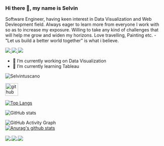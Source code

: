 

### Hi there 👋, my name is Selvin

Software Engineer, having keen interest in Data Visualization and Web Devleopment field. Always eager to learn more from everyone I work with so as to increase my exposure. Willing to take any kind of challenges that will help me grow and widen my horizons. Love travelling, Painting etc. - "Let us build a better world together" is what i believe.

<p>
<a href="https://selvintuscano.github.io/" target="_blank">
  <img src="https://img.shields.io/badge/website-%23E34F26.svg?&style=for-the-badge" />
</a> 

<a href="https://twitter.com/selvin_tuscano" target="_blank">
  <img src="https://img.shields.io/badge/twitter-%231DA1F2.svg?&style=for-the-badge&logo=twitter&logoColor=white" />
</a> 

<a href="www.linkedin.com/in/selvintuscano" target="_blank">
  <img src="https://img.shields.io/badge/linkedin-%230077B5.svg?&style=for-the-badge&logo=linkedin&logoColor=white" />
</a> 
</p>

- 🔭 I’m currently working on Data Visualization  
- 🌱 I’m currently learning Tableau 


<p align="left"> <img src="https://komarev.com/ghpvc/?username=selvintuscano" alt="Selvintuscano" /> </p>

 


[<img src='https://cdn.jsdelivr.net/npm/simple-icons@3.0.1/icons/github.svg' alt='github' height='40'>](https://github.com/selvintuscano)  

[![Top Langs](https://github-readme-stats.vercel.app/api/top-langs/?username=selvintuscano&theme=algolia&layout=compact&show_icons=true)](https://github.com/anuraghazra/github-readme-stats)

![GitHub stats](https://github-readme-stats.vercel.app/api?username=selvintuscano&theme=algolia&show_icons=true)  

![GitHub Activity Graph](https://activity-graph.herokuapp.com/graph?username=selvintuscano&theme=algolia&show_icons=true)  
<a href="https://github.com/anuraghazra/github-readme-stats">
  <img align="center" src="https://github-readme-stats.anuraghazra1.vercel.app/api?username=anuraghazra&show_icons=true&include_all_commits=true&theme=material-palenight" alt="Anurag's github stats" />
</a>
<a href="https://github.com/anuraghazra/github-readme-stats">
  <!-- Change the `github-readme-stats.anuraghazra1.vercel.app` to `github-readme-stats.vercel.app`  -->
  <img align="center" src="https://github-readme-stats.anuraghazra1.vercel.app/api/top-langs/?username=selvintuscano&layout=compact&theme=material-palenight" />
</a>

<a href="https://github.com/anuraghazra/github-readme-stats">
  <!-- Change the `github-readme-stats.anuraghazra1.vercel.app` to `github-readme-stats.vercel.app`  -->
  <img align="center" src="https://github-readme-stats.anuraghazra1.vercel.app/api/pin/?username=selvintuscano&repo=github-readme-stats&theme=material-palenight" />
</a>    
<a href="https://github.com/anuraghazra/selvintuscano.github.io">
  <!-- Change the `github-readme-stats.anuraghazra1.vercel.app` to `github-readme-stats.vercel.app`  -->
  <img align="center" src="https://github-readme-stats.anuraghazra1.vercel.app/api/pin/?username=selvintuscano&repo=selvintuscano.github.io&theme=material-palenight" />
</a>

